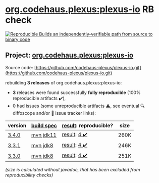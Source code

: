 [org.codehaus.plexus:plexus-io](https://central.sonatype.com/artifact/org.codehaus.plexus/plexus-io/versions) RB check
=======

[![Reproducible Builds](https://reproducible-builds.org/images/logos/rb.svg) an independently-verifiable path from source to binary code](https://reproducible-builds.org/)

## Project: [org.codehaus.plexus:plexus-io](https://central.sonatype.com/artifact/org.codehaus.plexus/plexus-io/versions)

Source code: [https://github.com/codehaus-plexus/plexus-io.git](https://github.com/codehaus-plexus/plexus-io.git)

rebuilding **3 releases** of org.codehaus.plexus:plexus-io:
- **3** releases were found successfully **fully reproducible** (100% reproducible artifacts :heavy_check_mark:),
- 0 had issues (some unreproducible artifacts :warning:, see eventual :mag: diffoscope and/or :memo: issue tracker links):

| version | [build spec](/BUILDSPEC.md) | [result](https://reproducible-builds.org/docs/jvm/): reproducible? | size |
| -- | --------- | ------ | -- |
| [3.4.0](https://search.maven.org/artifact/org.codehaus.plexus/plexus-io/3.4.0/pom) | [mvn jdk11](plexus-io-3.4.0.buildspec) | [result](plexus-io-3.4.0.buildinfo): [4 :heavy_check_mark: ](plexus-io-3.4.0.buildcompare) | 260K |
| [3.3.1](https://search.maven.org/artifact/org.codehaus.plexus/plexus-io/3.3.1/pom) | [mvn jdk8](plexus-io-3.3.1.buildspec) | [result](plexus-io-3.3.1.buildinfo): [4 :heavy_check_mark: ](plexus-io-3.3.1.buildcompare) | 246K |
| [3.3.0](https://search.maven.org/artifact/org.codehaus.plexus/plexus-io/3.3.0/pom) | [mvn jdk8](plexus-io-3.3.0.buildspec) | [result](plexus-io-3.3.0.buildinfo): [4 :heavy_check_mark: ](plexus-io-3.3.0.buildcompare) | 251K |

<i>(size is calculated without javadoc, that has been excluded from reproducibility checks)</i>
